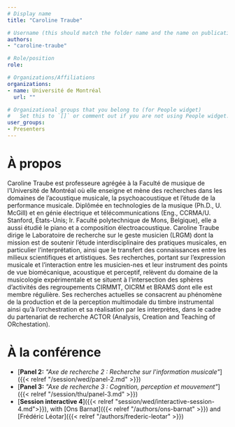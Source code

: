 ```yaml
---
# Display name
title: "Caroline Traube"

# Username (this should match the folder name and the name on publications)
authors:
- "caroline-traube"

# Role/position
role:

# Organizations/Affiliations
organizations:
- name: Université de Montréal
  url: ""

# Organizational groups that you belong to (for People widget)
#   Set this to `[]` or comment out if you are not using People widget.
user_groups:
- Presenters
---
```



# À propos

Caroline Traube est professeure agrégée à la Faculté de musique de l’Université de Montréal où elle enseigne et mène des recherches dans les domaines de l’acoustique musicale, la psychoacoustique et l’étude de la performance musicale. Diplômée en technologies de la musique (Ph.D., U. McGill) et en génie électrique et télécommunications (Eng., CCRMA/U. Stanford, États-Unis; Ir. Faculté polytechnique de Mons, Belgique), elle a aussi étudié le piano et a composition électroacoustique. Caroline Traube dirige le Laboratoire de recherche sur le geste musicien (LRGM) dont la mission est de soutenir l’étude interdisciplinaire des pratiques musicales, en particulier l’interprétation, ainsi que le transfert des connaissances entre les milieux scientifiques et artistiques. Ses recherches, portant sur l’expression musicale et l’interaction entre les musicien-nes et leur instrument des points de vue biomécanique, acoustique et perceptif, relèvent du domaine de la musicologie expérimentale et se situent à l’intersection des sphères d’activités des regroupements CIRMMT, OICRM et BRAMS dont elle est membre régulière. Ses recherches actuelles se consacrent au phénomène de la production et de la perception multimodale du timbre instrumental ainsi qu’à l’orchestration et sa réalisation par les interprètes, dans le cadre du partenariat de recherche ACTOR (Analysis, Creation and Teaching of ORchestation). 

# À la conférence

- [**Panel 2:** *"Axe de recherche 2 : Recherche sur l'information musicale"*]({{< relref "/session/wed/panel-2.md" >}})
- [**Panel 3:** *"Axe de recherche 3 : Cognition, perception et mouvement"*]({{< relref "/session/thu/panel-3.md" >}})
- [**Session interactive 4**]({{< relref "session/wed/interactive-session-4.md">}}), with [Ons Barnat]({{< relref "/authors/ons-barnat" >}}) and [Frédéric Léotar]({{< relref "/authors/frederic-leotar" >}})